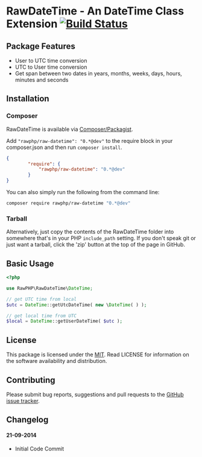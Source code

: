 # RawDateTime - An DateTime Class Extension [![Build Status](https://travis-ci.org/rawphp/RawDateTime.svg?branch=master)](https://travis-ci.org/rawphp/RawDateTime)

## Package Features
- User to UTC time conversion
- UTC to User time conversion
- Get span between two dates in years, months, weeks, days, hours, minutes and seconds

## Installation

### Composer
RawDateTime is available via [Composer/Packagist](https://packagist.org/packages/rawphp/raw-datetime).

Add `"rawphp/raw-datetime": "0.*@dev"` to the require block in your composer.json and then run `composer install`.

```json
{
        "require": {
            "rawphp/raw-datetime": "0.*@dev"
        }
}
```

You can also simply run the following from the command line:

```sh
composer require rawphp/raw-datetime "0.*@dev"
```

### Tarball
Alternatively, just copy the contents of the RawDateTime folder into somewhere that's in your PHP `include_path` setting. If you don't speak git or just want a tarball, click the 'zip' button at the top of the page in GitHub.

## Basic Usage

```php
<?php

use RawPHP\RawDateTime\DateTime;

// get UTC time from local
$utc = DateTime::getUtcDateTime( new \DateTime( ) );

// get local time from UTC
$local = DateTime::getUserDateTime( $utc );
```

## License
This package is licensed under the [MIT](https://github.com/rawphp/RawDateTime/blob/master/LICENSE). Read LICENSE for information on the software availability and distribution.

## Contributing

Please submit bug reports, suggestions and pull requests to the [GitHub issue tracker](https://github.com/rawphp/RawDateTime/issues).

## Changelog

#### 21-09-2014
- Initial Code Commit
